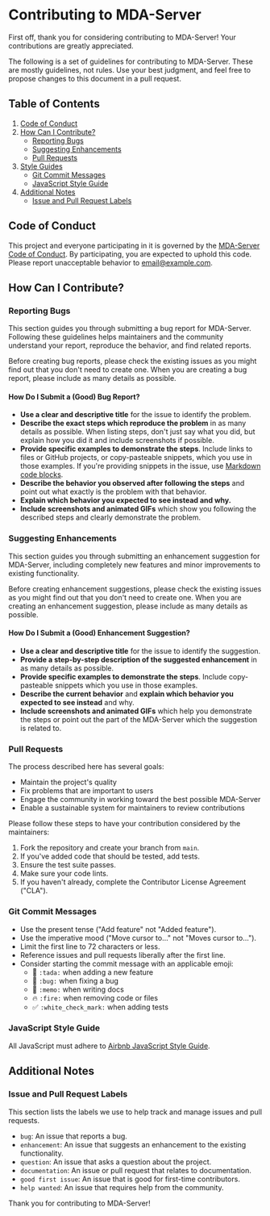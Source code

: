 # Contributing to MDA-Server

First off, thank you for considering contributing to MDA-Server! Your contributions are greatly appreciated.

The following is a set of guidelines for contributing to MDA-Server. These are mostly guidelines, not rules. Use your best judgment, and feel free to propose changes to this document in a pull request.

## Table of Contents

1. [Code of Conduct](#code-of-conduct)
2. [How Can I Contribute?](#how-can-i-contribute)
    - [Reporting Bugs](#reporting-bugs)
    - [Suggesting Enhancements](#suggesting-enhancements)
    - [Pull Requests](#pull-requests)
3. [Style Guides](#style-guides)
    - [Git Commit Messages](#git-commit-messages)
    - [JavaScript Style Guide](#javascript-style-guide)
4. [Additional Notes](#additional-notes)
    - [Issue and Pull Request Labels](#issue-and-pull-request-labels)

## Code of Conduct

This project and everyone participating in it is governed by the [MDA-Server Code of Conduct](CODE_OF_CONDUCT.md). By participating, you are expected to uphold this code. Please report unacceptable behavior to [email@example.com](mailto:email@example.com).

## How Can I Contribute?

### Reporting Bugs

This section guides you through submitting a bug report for MDA-Server. Following these guidelines helps maintainers and the community understand your report, reproduce the behavior, and find related reports.

Before creating bug reports, please check the existing issues as you might find out that you don't need to create one. When you are creating a bug report, please include as many details as possible.

#### How Do I Submit a (Good) Bug Report?

- **Use a clear and descriptive title** for the issue to identify the problem.
- **Describe the exact steps which reproduce the problem** in as many details as possible. When listing steps, don't just say what you did, but explain how you did it and include screenshots if possible.
- **Provide specific examples to demonstrate the steps**. Include links to files or GitHub projects, or copy-pasteable snippets, which you use in those examples. If you're providing snippets in the issue, use [Markdown code blocks](https://help.github.com/articles/markdown-basics/#multiple-lines).
- **Describe the behavior you observed after following the steps** and point out what exactly is the problem with that behavior.
- **Explain which behavior you expected to see instead and why.**
- **Include screenshots and animated GIFs** which show you following the described steps and clearly demonstrate the problem.

### Suggesting Enhancements

This section guides you through submitting an enhancement suggestion for MDA-Server, including completely new features and minor improvements to existing functionality. 

Before creating enhancement suggestions, please check the existing issues as you might find out that you don't need to create one. When you are creating an enhancement suggestion, please include as many details as possible.

#### How Do I Submit a (Good) Enhancement Suggestion?

- **Use a clear and descriptive title** for the issue to identify the suggestion.
- **Provide a step-by-step description of the suggested enhancement** in as many details as possible.
- **Provide specific examples to demonstrate the steps**. Include copy-pasteable snippets which you use in those examples.
- **Describe the current behavior** and **explain which behavior you expected to see instead** and why.
- **Include screenshots and animated GIFs** which help you demonstrate the steps or point out the part of the MDA-Server which the suggestion is related to.

### Pull Requests

The process described here has several goals:

- Maintain the project's quality
- Fix problems that are important to users
- Engage the community in working toward the best possible MDA-Server
- Enable a sustainable system for maintainers to review contributions

Please follow these steps to have your contribution considered by the maintainers:

1. Fork the repository and create your branch from `main`.
2. If you've added code that should be tested, add tests.
3. Ensure the test suite passes.
4. Make sure your code lints.
5. If you haven't already, complete the Contributor License Agreement ("CLA").

### Git Commit Messages

- Use the present tense ("Add feature" not "Added feature").
- Use the imperative mood ("Move cursor to..." not "Moves cursor to...").
- Limit the first line to 72 characters or less.
- Reference issues and pull requests liberally after the first line.
- Consider starting the commit message with an applicable emoji:
    - :tada: `:tada:` when adding a new feature
    - :bug: `:bug:` when fixing a bug
    - :memo: `:memo:` when writing docs
    - :fire: `:fire:` when removing code or files
    - :white_check_mark: `:white_check_mark:` when adding tests

### JavaScript Style Guide

All JavaScript must adhere to [Airbnb JavaScript Style Guide](https://github.com/airbnb/javascript).

## Additional Notes

### Issue and Pull Request Labels

This section lists the labels we use to help track and manage issues and pull requests.

- `bug`: An issue that reports a bug.
- `enhancement`: An issue that suggests an enhancement to the existing functionality.
- `question`: An issue that asks a question about the project.
- `documentation`: An issue or pull request that relates to documentation.
- `good first issue`: An issue that is good for first-time contributors.
- `help wanted`: An issue that requires help from the community.

Thank you for contributing to MDA-Server!
